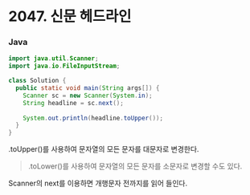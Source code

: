 # 2047. 신문 헤드라인



### Java

```java
import java.util.Scanner;
import java.io.FileInputStream;

class Solution {
  public static void main(String args[]) {
    Scanner sc = new Scanner(System.in);
    String headline = sc.next();
    
    System.out.println(headline.toUpper());
  }
}
```

.toUpper()를 사용하여 문자열의 모든 문자를 대문자로 변경한다.

> .toLower()를 사용하여 문자열의 모든 문자를 소문자로 변경할 수도 있다.

Scanner의 next를 이용하면 개행문자 전까지를 읽어 들인다.